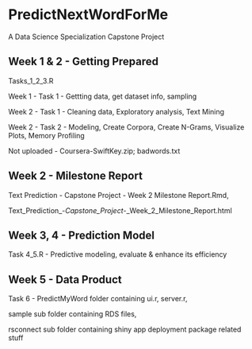 # PredictNextWordForMe
A Data Science Specialization Capstone Project

Week 1 & 2 - Getting Prepared
------------------------------
Tasks_1_2_3.R 

Week 1 - Task 1 - Gettting data, get dataset info, sampling 

Week 2 - Task 1 - Cleaning data, Exploratory analysis, Text Mining 

Week 2 - Task 2 - Modeling, Create Corpora, Create N-Grams, Visualize Plots, Memory Profiling

Not uploaded - Coursera-SwiftKey.zip; badwords.txt

Week 2 - Milestone Report
-------------------------
Text Prediction - Capstone Project - Week 2 Milestone Report.Rmd,

Text_Prediction_-_Capstone_Project_-_Week_2_Milestone_Report.html

Week 3, 4 - Prediction Model
----------------------------
Task 4_5.R - Predictive modeling, evaluate & enhance its efficiency

Week 5 - Data Product
--------------------
Task 6 - PredictMyWord folder containing ui.r, server.r, 

sample sub folder containing RDS files, 

rsconnect sub folder containing shiny app deployment package related stuff

